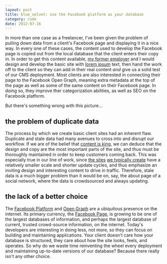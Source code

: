 ```yaml
---
layout: post
title: blue_velvet: use the Facebook platform as your database
category: code
date: 2012-07-16
---
```


In more than one case as a freelancer, I've been given the problem of
pulling down data from a client's Facebook page and displaying it in a
nice way. In every one of these cases, the content used to develop the
Facebook page is copied out from the local database that the client
enters their copy in. In order to get this content available, [my former
employer][al] and I would design and develop the basic site with [lorem
ipsum][sli] text, then hand the work off to the client so they can add
in their real content *and* give us a solid test of our CMS deployment.
Most clients are also interested in connecting their page to the
Facebook Open Graph, meaning extra metadata at the top of the page as
well as some of the same content on their Facebook page. In doing so,
they improve ther categorization abilities, as well as SEO on the Facebook platform.

But there's something wrong with this picture...

## the problem of duplicate data

The process by which we create basic client sites had an inherent flaw.
Duplicate and stale data had many avenues to cross into and disrupt our
workflow. If we are of the belief that [content is king][cik], we can
deduce that the design and copy are the most important parts of the
site, and thus must be thoroughly maintained in order to keep customers
coming back. This was especially true in our line of work, since [the
sites][611] [we typically create][itt] have a relatively smaller scale
and shorter update cycles, and thus emphasize an inviting design and
interesting content to drive in traffic. Therefore, stale data is
a much bigger problem than it would be on, say, the about page of a
social network, where the data is crowdsourced and always updating.

## the lack of a better choice

The [Facebook Platform][fbd] and [Open Graph][ogp] are a ubiquitous
presence on the internet. Its primary currency, the [Facebook
Page][fbp], is growing to be one of the largest databases of
information, and perhaps the largest database of current, trusted
crowd-source information, on the internet. Today's developers are
interesting in doing less, not more, so they can focus on building and
maintaining applications. Your client doesn't care how your database is
structured, they care about how the site looks, feels, and operates.
So why do we waste time reinventing the wheel every deployment and
maintaining up-to-date versions of our database? Because there really
isn't any other choice.

[al]: http://aplusldesign.com
[sli]: http://samuelipsum.com
[cik]: http://www.craigbailey.net/content-is-king-by-bill-gates/
[611]: http://611lifestyle.com
[itt]: https://trauma101.com/
[fbd]: https://developers.facebook.com/
[ogp]: http://opengraphprotocol.org/
[fbp]: https://www.facebook.com/pages/create.php
[koa]: http://rubygems.org/gems/koala
[twb]: http://thewonderbars.com
